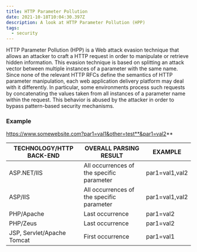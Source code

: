 ```yaml
---
title: HTTP Parameter Pollution
date: 2021-10-18T10:04:30.397Z
description: A look at HTTP Parameter Pollution (HPP)
tags:
  - security
---
```

HTTP Parameter Pollution (HPP) is a Web attack evasion technique that allows an attacker to craft a HTTP request in order to manipulate or retrieve hidden information. This evasion technique is based on splitting an attack vector between multiple instances of a parameter with the same name. Since none of the relevant HTTP RFCs define the semantics of HTTP parameter manipulation, each web application delivery platform may deal with it differently. In particular, some environments process such requests by concatenating the values taken from all instances of a parameter name within the request. This behavior is abused by the attacker in order to bypass pattern-based security mechanisms.

### Example

https://www.somewebsite.com?par1=val1&other=test**&par1=val2**

| TECHNOLOGY/HTTP BACK-END   | OVERALL PARSING RESULT                    | EXAMPLE        |
| -------------------------- | ----------------------------------------- | -------------- |
| ASP.NET/IIS                | All occurrences of the specific parameter | par1=val1,val2 |
| ASP/IIS                    | All occurrences of the specific parameter | par1=val1,val2 |
| PHP/Apache                 | Last occurrence                           | par1=val2      |
| PHP/Zeus                   | Last occurrence                           | par1=val2      |
| JSP, Servlet/Apache Tomcat | First occurrence                          | par1=val1      |